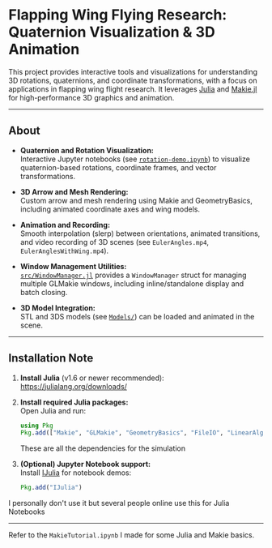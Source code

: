# Flapping Wing Flying Research: Quaternion Visualization & 3D Animation

This project provides interactive tools and visualizations for understanding 3D rotations, quaternions, and coordinate transformations, with a focus on applications in flapping wing flight research. It leverages [Julia](https://julialang.org/) and [Makie.jl](https://makie.juliaplots.org/stable/) for high-performance 3D graphics and animation.

---

## About

- **Quaternion and Rotation Visualization:**  
  Interactive Jupyter notebooks (see [`rotation-demo.ipynb`](rotation-demo.ipynb)) to visualize quaternion-based rotations, coordinate frames, and vector transformations.

- **3D Arrow and Mesh Rendering:**  
  Custom arrow and mesh rendering using Makie and GeometryBasics, including animated coordinate axes and wing models.

- **Animation and Recording:**  
  Smooth interpolation (slerp) between orientations, animated transitions, and video recording of 3D scenes (see `EulerAngles.mp4`, `EulerAnglesWithWing.mp4`).

- **Window Management Utilities:**  
  [`src/WindowManager.jl`](src/WindowManager.jl) provides a `WindowManager` struct for managing multiple GLMakie windows, including inline/standalone display and batch closing.

- **3D Model Integration:**  
  STL and 3DS models (see [`Models/`](Models/)) can be loaded and animated in the scene.

---


## Installation Note

1. **Install Julia** (v1.6 or newer recommended):  
   https://julialang.org/downloads/

2. **Install required Julia packages:**  
   Open Julia and run:
   ```julia
   using Pkg
   Pkg.add(["Makie", "GLMakie", "GeometryBasics", "FileIO", "LinearAlgebra", "Quaternions"])
   ```
   These are all the dependencies for the simulation

3. **(Optional) Jupyter Notebook support:**  
   Install [IJulia](https://github.com/JuliaLang/IJulia.jl) for notebook demos:
   ```julia
   Pkg.add("IJulia")
   ```

I personally don't use it but several people online use this for Julia Notebooks

---

Refer to the `MakieTutorial.ipynb` I made for some Julia and Makie basics.